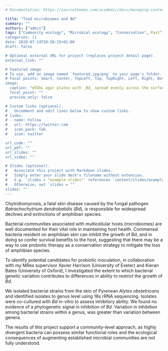 ```yaml
---
# Documentation: https://sourcethemes.com/academic/docs/managing-content/

title: "Toad microbiomes and Bd"
summary: ""
authors: ["admin"]
tags: ["Community ecology", "Microbial ecology", "Conservation", Past"]
categories: []
date: 2020-07-14T10:58:15+01:00
draft: false

# Optional external URL for project (replaces project detail page).
external_link: ""

# Featured image
# To use, add an image named `featured.jpg/png` to your page's folder.
# Focal points: Smart, Center, TopLeft, Top, TopRight, Left, Right, BottomLeft, Bottom, BottomRight.
image:
  caption: "mTGhL agar plates with _Bd_ spread evenly across the surface assayed against a streak of bacteria"
  focal_point: ""
  preview_only: false

# Custom links (optional).
#   Uncomment and edit lines below to show custom links.
# links:
# - name: Follow
#   url: https://twitter.com
#   icon_pack: fab
#   icon: twitter

url_code: ""
url_pdf: ""
url_slides: ""
url_video: ""

# Slides (optional).
#   Associate this project with Markdown slides.
#   Simply enter your slide deck's filename without extension.
#   E.g. `slides = "example-slides"` references `content/slides/example-slides.md`.
#   Otherwise, set `slides = ""`.
slides: ""
---
```


Chytridiomycosis, a fatal skin disease caused by the fungal pathogen _Batrachochytrium dendrobatidis_ (_Bd_), is responsible for widespread declines and extinctions of amphibian species.

Bacterial communities associated with multicellular hosts (microbiomes) are well documented for their vital role in maintaining host health. Commensal bacteria resident on amphibian skin can inhibit the growth of Bd, and in doing so confer survival benefits to the host, suggesting that there may be a way to use probiotic therapy as a conservation strategy to mitigate the loss of amphibian species.

To identify potential candidates for probiotic inoculation, in collaboration with my MRes supervisor Xavier Harrison (University of Exeter) and Kieran Bates (University of Oxford), I investigated the extent to which bacterial genetic variation contributes to differences in ability to restrict the growth of _Bd_.

We isolated bacterial strains from the skin of Pyrenean _Alytes obstetricans_ and identified isolates to genus level using 16s rRNA sequencing. Isolates were co-cultured with _Bd_ in-vitro to assess inhibitory ability. We found no evidence of a phylogenetic signal in inhibition of _Bd_. Variation in inhibition among bacterial strains within a genus, was greater than variation between genera. 

The results of this project support a community-level approach, as highly divergent bacteria can possess similar functional roles and the ecological consequences of augmenting established microbial communities are not fully understood.

